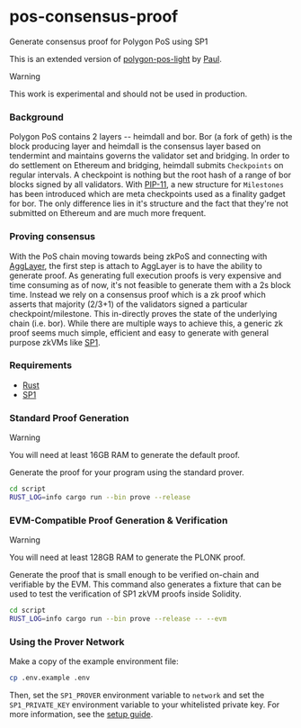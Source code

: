 # pos-consensus-proof
Generate consensus proof for Polygon PoS using SP1

This is an extended version of [polygon-pos-light](https://github.com/paulgoleary/polygon-pos-light) by [Paul](https://github.com/paulgoleary).

> [!WARNING]
> This work is experimental and should not be used in production.

### Background

Polygon PoS contains 2 layers -- heimdall and bor. Bor (a fork of geth) is the block producing layer and heimdall is the consensus layer based on tendermint and maintains governs the validator set and bridging. In order to do settlement on Ethereum and bridging, heimdall submits `Checkpoints` on regular intervals. A checkpoint is nothing but the root hash of a range of bor blocks signed by all validators. With [PIP-11](https://github.com/maticnetwork/Polygon-Improvement-Proposals/blob/main/PIPs/PIP-11.md), a new structure for `Milestones` has been introduced which are meta checkpoints used as a finality gadget for bor. The only difference lies in it's structure and the fact that they're not submitted on Ethereum and are much more frequent.

### Proving consensus

With the PoS chain moving towards being zkPoS and connecting with [AggLayer](https://github.com/agglayer), the first step is attach to AggLayer is to have the ability to generate proof. As generating full execution proofs is very expensive and time consuming as of now, it's not feasible to generate them with a 2s block time. Instead we rely on a consensus proof which is a zk proof which asserts that majority (2/3+1) of the validators signed a particular checkpoint/milestone. This in-directly proves the state of the underlying chain (i.e. bor). While there are multiple ways to achieve this, a generic zk proof seems much simple, efficient and easy to generate with general purpose zkVMs like [SP1](https://github.com/succinctlabs/sp1).

### Requirements

- [Rust](https://rustup.rs/)
- [SP1](https://succinctlabs.github.io/sp1/getting-started/install.html)

### Standard Proof Generation

> [!WARNING]
> You will need at least 16GB RAM to generate the default proof.

Generate the proof for your program using the standard prover.

```sh
cd script
RUST_LOG=info cargo run --bin prove --release
```

### EVM-Compatible Proof Generation & Verification

> [!WARNING]
> You will need at least 128GB RAM to generate the PLONK proof.

Generate the proof that is small enough to be verified on-chain and verifiable by the EVM. This command also generates a fixture that can be used to test the verification of SP1 zkVM proofs inside Solidity.

```sh
cd script
RUST_LOG=info cargo run --bin prove --release -- --evm
```

### Using the Prover Network

Make a copy of the example environment file:

```sh
cp .env.example .env
```

Then, set the `SP1_PROVER` environment variable to `network` and set the `SP1_PRIVATE_KEY` environment variable to your whitelisted private key. For more information, see the [setup guide](https://docs.succinct.xyz/prover-network/setup.html).
